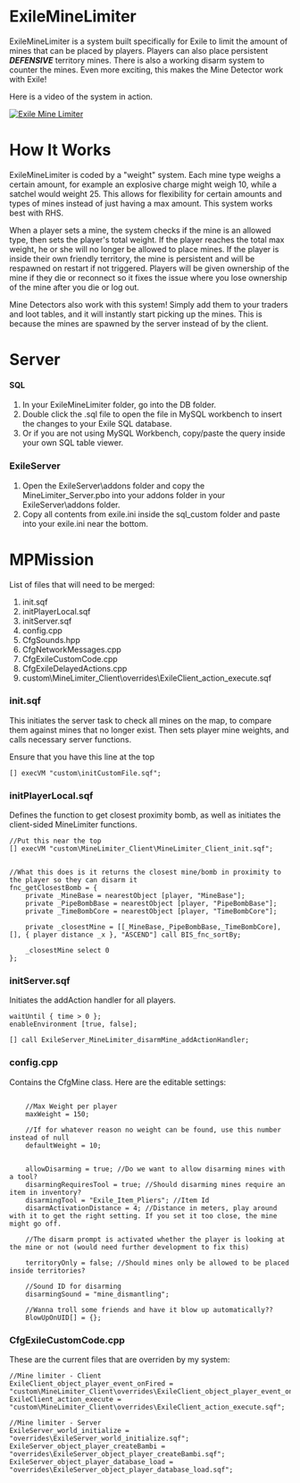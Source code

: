 # ExileMineLimiter
ExileMineLimiter is a system built specifically for Exile to limit the amount of mines that can be placed by players. Players can also place persistent __*DEFENSIVE*__ territory mines. There is also a working disarm system to counter the mines. Even more exciting, this makes the Mine Detector work with Exile!


<p align="left">
Here is a video of the system in action.

[![Exile Mine Limiter](https://img.youtube.com/vi/tdxi-jPnRjI/0.jpg)](https://www.youtube.com/watch?v=tdxi-jPnRjI "ARMA 3 | Sneak Peek - Mine Disarming")
</p>

# How It Works

ExileMineLimiter is coded by a "weight" system. Each mine type weighs a certain amount, for example an explosive charge might weigh 10, while a satchel would weight 25. This
allows for flexibility for certain amounts and types of mines instead of just having a max amount. This system works best with RHS. 

When a player sets a mine, the system checks if the mine is an allowed type, then sets the player's total weight. If the player reaches the total max weight, he or she will no longer
be allowed to place mines. If the player is inside their own friendly territory, the mine is persistent and will be respawned on restart if not triggered. Players will be given
ownership of the mine if they die or reconnect so it fixes the issue where you lose ownership of the mine after you die or log out. 

Mine Detectors also work with this system! Simply add them to your traders and loot tables, and it will instantly start picking up the mines. This is because the mines are spawned by the server
instead of by the client.


# Server

#### SQL
1. In your ExileMineLimiter folder, go into the DB folder.
2. Double click the .sql file to open the file in MySQL workbench to insert the changes to your Exile SQL database.
3. Or if you are not using MySQL Workbench, copy/paste the query inside your own SQL table viewer.


### ExileServer
1. Open the ExileServer\addons folder and copy the MineLimiter_Server.pbo into your addons folder in your ExileServer\addons folder.
2. Copy all contents from exile.ini inside the sql_custom folder and paste into your exile.ini near the bottom.

# MPMission

List of files that will need to be merged:
1. init.sqf
2. initPlayerLocal.sqf
3. initServer.sqf
4. config.cpp
5. CfgSounds.hpp
6. CfgNetworkMessages.cpp
7. CfgExileCustomCode.cpp
8. CfgExileDelayedActions.cpp
9. custom\MineLimiter_Client\overrides\ExileClient_action_execute.sqf

### init.sqf

This initiates the server task to check all mines on the map, to compare them against mines that no longer exist. Then sets player mine weights, and calls necessary server functions.


Ensure that you have this line at the top
````
[] execVM "custom\initCustomFile.sqf";
````

### initPlayerLocal.sqf

Defines the function to get closest proximity bomb, as well as initiates the client-sided MineLimiter functions.

````
//Put this near the top
[] execVM "custom\MineLimiter_Client\MineLimiter_Client_init.sqf";


//What this does is it returns the closest mine/bomb in proximity to the player so they can disarm it
fnc_getClosestBomb = {
    private _MineBase = nearestObject [player, "MineBase"];
    private _PipeBombBase = nearestObject [player, "PipeBombBase"];
    private _TimeBombCore = nearestObject [player, "TimeBombCore"];

    private _closestMine = [[_MineBase,_PipeBombBase,_TimeBombCore], [], { player distance _x }, "ASCEND"] call BIS_fnc_sortBy;

    _closestMine select 0
};
````

### initServer.sqf

Initiates the addAction handler for all players.

````
waitUntil { time > 0 };
enableEnvironment [true, false];

[] call ExileServer_MineLimiter_disarmMine_addActionHandler;
````

### config.cpp

Contains the CfgMine class.
Here are the editable settings:

````

	//Max Weight per player
	maxWeight = 150;
	
	//If for whatever reason no weight can be found, use this number instead of null
	defaultWeight = 10;

	
	allowDisarming = true; //Do we want to allow disarming mines with a tool?
	disarmingRequiresTool = true; //Should disarming mines require an item in inventory?
	disarmingTool = "Exile_Item_Pliers"; //Item Id
	disarmActivationDistance = 4; //Distance in meters, play around with it to get the right setting. If you set it too close, the mine might go off.
	
	//The disarm prompt is activated whether the player is looking at the mine or not (would need further development to fix this)

	territoryOnly = false; //Should mines only be allowed to be placed inside territories?

	//Sound ID for disarming
	disarmingSound = "mine_dismantling";

	//Wanna troll some friends and have it blow up automatically??
	BlowUpOnUID[] = {};
````

### CfgExileCustomCode.cpp

These are the current files that are overriden by my system:

```
//Mine limiter - Client
ExileClient_object_player_event_onFired = "custom\MineLimiter_Client\overrides\ExileClient_object_player_event_onFired.sqf";
ExileClient_action_execute = "custom\MineLimiter_Client\overrides\ExileClient_action_execute.sqf";

//Mine limiter - Server
ExileServer_world_initialize = "overrides\ExileServer_world_initialize.sqf";
ExileServer_object_player_createBambi = "overrides\ExileServer_object_player_createBambi.sqf";
ExileServer_object_player_database_load = "overrides\ExileServer_object_player_database_load.sqf";

```
